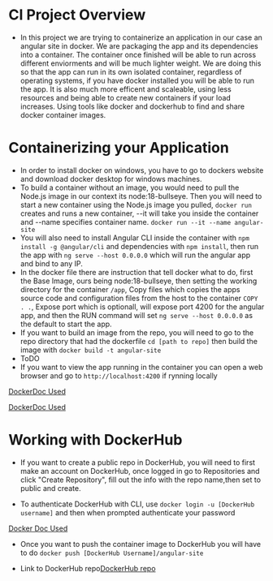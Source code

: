 # CI Project Overview

- In this project we are trying to containerize an application in our case an angular site in docker. We are packaging the app and its dependencies into a container. The container once finished will be able to run across different enviorments and will be much lighter weight. We are doing this so that the app can run in its own isolated container, regardless of operating systems, if you have docker installed you will be able to run the app. It is also much more efficent and scaleable, using less resources and being able to create  new containers if your load increases. Using tools like docker and dockerhub to find and share docker container images.

# Containerizing your Application

- In order to install docker on windows, you have to go to dockers website and download docker desktop for windows machines. 
- To build a container without an image, you would need to pull the Node.js image in our context its node:18-bullseye.
Then you will need to start a new container using the Node.js image you pulled, `docker run` creates and runs a new container, --it will take you inside the container and --name specifies container name. `docker run --it --name angular-site`
- You will also need to install Angular CLI inside the container with `npm install -g @angular/cli` and dependencies with `npm install`, then run the app with `ng serve --host 0.0.0.0` which will run the angular app and bind to any IP.
- In the docker file there are instruction that tell docker what to do, first the Base Image, ours being node:18-bullseye, then setting the working directory for the container `/app`, Copy files which copies the apps source code and configuration files from the host to the container `COPY . .`, Expose port which is optionall, will expose port 4200 for the angular app, and then the RUN command will set `ng serve --host 0.0.0.0` as the default to start the app.
- If you want to build an image from the repo, you will need to go to the repo directory that had the dockerfile `cd [path to repo]` then build the image with `docker build -t angular-site` 
- ToDO
- If you want to view the app running in the container you can open a web browser and go to `http://localhost:4200` if rynning locally 

[DockerDoc Used](https://docs.docker.com/reference/cli/docker/container/run/#example-join-another-containers-pid-namespace)


[DockerDoc Used](https://docs.docker.com/reference/cli/docker/)

# Working with DockerHub 

- If you want to create a public repo in DockerHub, you will need to first make an account on DockerHub, once logged in go to Repositories and click "Create Repository", fill out the info with the repo name,then set to public and create.

- To authenticate DockerHub with CLI, use `docker login -u [DockerHub username]` and then when prompted authenticate your password

[Docker Doc Used](https://docs.docker.com/reference/cli/docker/login/)

- Once you want to push the container image to DockerHub you will have to do `docker push [DockerHub Username]/angular-site`

- Link to DockerHub repo[DockerHub repo](https://hub.docker.com/repository/docker/ethanschultz2/schultz-ceg3120/general)
